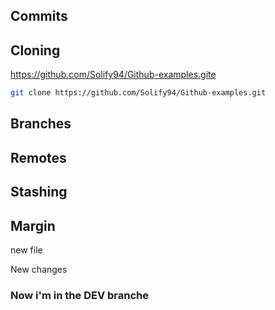 ## Commits


## Cloning

https://github.com/Solify94/Github-examples.gite

```sh
git clone https://github.com/Solify94/Github-examples.git
```

## Branches



## Remotes

## Stashing


## Margin


new file


New changes 





### Now i'm in the DEV branche
